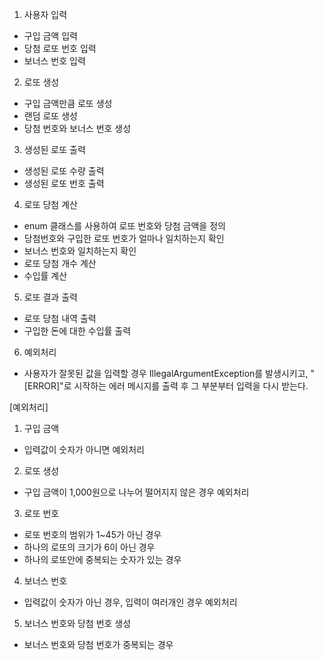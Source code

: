 1. 사용자 입력
- 구입 금액 입력 
- 당첨 로또 번호 입력 
- 보너스 번호 입력 
2. 로또 생성
- 구입 금액만큼 로또 생성 
- 랜덤 로또 생성
- 당첨 번호와 보너스 번호 생성 
3. 생성된 로또 출력
- 생성된 로또 수량 출력
- 생성된 로또 번호 출력
4. 로또 당첨 계산
- enum 클래스를 사용하여 로또 번호와 당첨 금액을 정의
- 당첨번호와 구입한 로또 번호가 얼마나 일치하는지 확인
- 보너스 번호와 일치하는지 확인
- 로또 당첨 개수 계산
- 수입률 계산
5. 로또 결과 출력
- 로또 당첨 내역 출력
- 구입한 돈에 대한 수입률 출력
6. 예외처리
- 사용자가 잘못된 값을 입력할 경우 IllegalArgumentException를 발생시키고,
"[ERROR]"로 시작하는 에러 메시지를 출력 후 그 부분부터 입력을 다시 받는다.

 [예외처리]
1. 구입 금액
- 입력값이 숫자가 아니면 예외처리
2. 로또 생성
- 구입 금액이 1,000원으로 나누어 떨어지지 않은 경우 예외처리
3. 로또 번호
- 로또 번호의 범위가 1~45가 아닌 경우
- 하나의 로또의 크기가 6이 아닌 경우
- 하나의 로또안에 중복되는 숫자가 있는 경우 
4. 보너스 번호
- 입력값이 숫자가 아닌 경우, 입력이 여러개인 경우 예외처리
5. 보너스 번호와 당첨 번호 생성
- 보너스 번호와 당첨 번호가 중복되는 경우